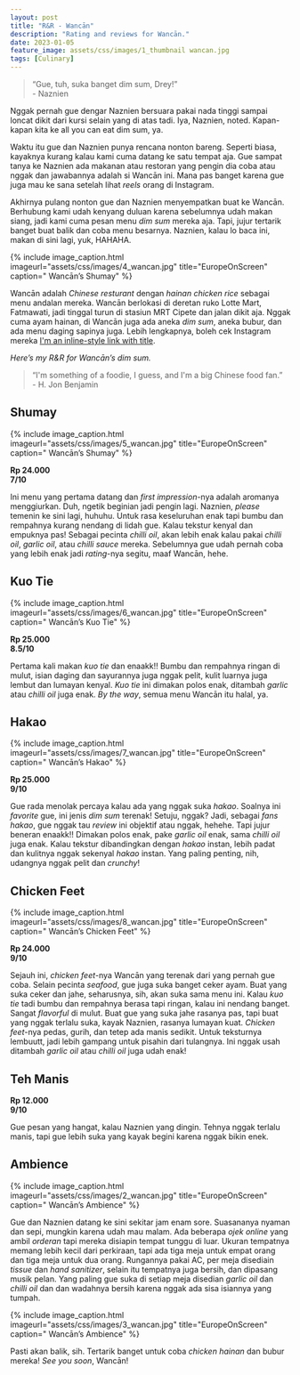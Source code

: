 ```yaml
---
layout: post
title: "R&R - Wancān"
description: "Rating and reviews for Wancān."
date: 2023-01-05
feature_image: assets/css/images/1_thumbnail wancan.jpg
tags: [Culinary]
---
```


> “Gue, tuh, suka banget dim sum, Drey!” <br> - Naznien

Nggak pernah gue dengar Naznien bersuara pakai nada tinggi sampai loncat dikit dari kursi selain yang di atas tadi. Iya, Naznien, noted. Kapan-kapan kita ke all you can eat dim sum, ya.

Waktu itu gue dan Naznien punya rencana nonton bareng. Seperti biasa, kayaknya kurang kalau kami cuma datang ke satu tempat aja. Gue sampat tanya ke Naznien ada makanan atau restoran yang pengin dia coba atau nggak dan jawabannya adalah si Wancān ini. Mana pas banget karena gue juga mau ke sana setelah lihat *reels* orang di Instagram.

Akhirnya pulang nonton gue dan Naznien menyempatkan buat ke Wancān. Berhubung kami udah kenyang duluan karena sebelumnya udah makan siang, jadi kami cuma pesan menu *dim sum* mereka aja. Tapi, jujur tertarik banget buat balik dan coba menu besarnya. Naznien, kalau lo baca ini, makan di sini lagi, yuk, HAHAHA. <!--more-->

{% include image_caption.html imageurl="assets/css/images/4_wancan.jpg" title="EuropeOnScreen" caption=" Wancān’s Shumay" %}

Wancān adalah *Chinese resturant* dengan *hainan chicken rice* sebagai menu andalan mereka. Wancān berlokasi di deretan ruko Lotte Mart, Fatmawati, jadi tinggal turun di stasiun MRT Cipete dan jalan dikit aja. Nggak cuma ayam hainan, di Wancān juga ada aneka *dim sum*, aneka bubur, dan ada menu daging sapinya juga. Lebih lengkapnya, boleh cek Instagram mereka [I'm an inline-style link with title]( https://www.instagram.com/wancan.jkt/ "@wancan.jkt").

*Here’s my R&R for Wancān’s dim sum.*

> “I'm something of a foodie, I guess, and I'm a big Chinese food fan.” <br> - H. Jon Benjamin

## Shumay

{% include image_caption.html imageurl="assets/css/images/5_wancan.jpg" title="EuropeOnScreen" caption=" Wancān’s Shumay" %}

**Rp 24.000** <br> **7/10**

Ini menu yang pertama datang dan *first impression*-nya adalah aromanya menggiurkan. Duh, ngetik beginian jadi pengin lagi. Naznien, *please* temenin ke sini lagi, huhuhu. Untuk rasa keseluruhan enak tapi bumbu dan rempahnya kurang nendang di lidah gue. Kalau tekstur kenyal dan empuknya pas! Sebagai pecinta *chilli oil*, akan lebih enak kalau pakai *chilli oil*, *garlic oil*, atau *chilli sauce* mereka. Sebelumnya gue udah pernah coba yang lebih enak jadi *rating*-nya segitu, maaf Wancān, hehe.

## Kuo Tie

{% include image_caption.html imageurl="assets/css/images/6_wancan.jpg" title="EuropeOnScreen" caption=" Wancān’s Kuo Tie" %}

**Rp 25.000** <br> **8.5/10**

Pertama kali makan *kuo tie* dan enaakk!! Bumbu dan rempahnya ringan di mulut, isian daging dan sayurannya juga nggak pelit, kulit luarnya juga lembut dan lumayan kenyal. *Kuo tie* ini dimakan polos enak, ditambah *garlic* atau *chilli oil* juga enak. *By the way*, semua menu Wancān itu halal, ya.

## Hakao

{% include image_caption.html imageurl="assets/css/images/7_wancan.jpg" title="EuropeOnScreen" caption=" Wancān’s Hakao" %}

**Rp 25.000** <br> **9/10**

Gue rada menolak percaya kalau ada yang nggak suka *hakao*. Soalnya ini *favorite* gue, ini jenis *dim sum* terenak! Setuju, nggak? Jadi, sebagai *fans hakao*, gue nggak tau *review* ini objektif atau nggak, hehehe. Tapi jujur beneran enaakk!! Dimakan polos enak, pake *garlic oil* enak, sama *chilli oil* juga enak. Kalau tekstur dibandingkan dengan *hakao* instan, lebih padat dan kulitnya nggak sekenyal *hakao* instan. Yang paling penting, nih, udangnya nggak pelit dan *crunchy*!

## Chicken Feet

{% include image_caption.html imageurl="assets/css/images/8_wancan.jpg" title="EuropeOnScreen" caption=" Wancān’s Chicken Feet" %}

**Rp 24.000** <br> **9/10**

Sejauh ini, *chicken feet*-nya Wancān yang terenak dari yang pernah gue coba. Selain pecinta *seafood*, gue juga suka banget ceker ayam. Buat yang suka ceker dan jahe, seharusnya, sih, akan suka sama menu ini. Kalau *kuo tie* tadi bumbu dan rempahnya berasa tapi ringan, kalau ini nendang banget. Sangat *flavorful* di mulut. Buat gue yang suka jahe rasanya pas, tapi buat yang nggak terlalu suka, kayak Naznien, rasanya lumayan kuat. *Chicken feet*-nya pedas, gurih, dan tetep ada manis sedikit. Untuk teksturnya lembuutt, jadi lebih gampang untuk pisahin dari tulangnya. Ini nggak usah ditambah *garlic oil* atau *chilli oil* juga udah enak!

## Teh Manis

**Rp 12.000** <br> **9/10**

Gue pesan yang hangat, kalau Naznien yang dingin. Tehnya nggak terlalu manis, tapi gue lebih suka yang kayak begini karena nggak bikin enek.

## Ambience

{% include image_caption.html imageurl="assets/css/images/2_wancan.jpg" title="EuropeOnScreen" caption=" Wancān’s Ambience" %}

Gue dan Naznien datang ke sini sekitar jam enam sore. Suasananya nyaman dan sepi, mungkin karena udah mau malam. Ada beberapa *ojek online* yang ambil *orderan* tapi mereka disiapin tempat tunggu di luar. Ukuran tempatnya memang lebih kecil dari perkiraan, tapi ada tiga meja untuk empat orang dan tiga meja untuk dua orang. Rungannya pakai AC, per meja disediain *tissue* dan *hand sanitizer*, selain itu tempatnya juga bersih, dan dipasang musik pelan. Yang paling gue suka di setiap meja disedian *garlic oil* dan *chilli oil* dan dan wadahnya bersih karena nggak ada sisa isiannya yang tumpah.

{% include image_caption.html imageurl="assets/css/images/3_wancan.jpg" title="EuropeOnScreen" caption=" Wancān’s Ambience" %}

Pasti akan balik, sih. Tertarik banget untuk coba *chicken hainan* dan bubur mereka! *See you soon*, Wancān!
